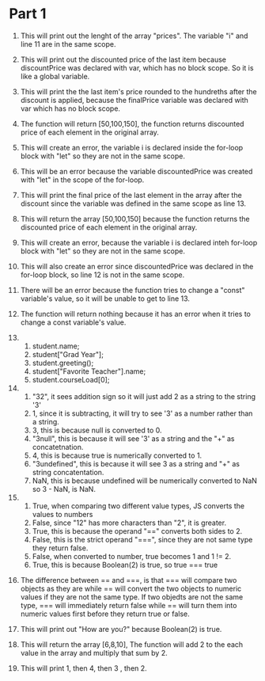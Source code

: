 # Part 1

1.  This will print out the lenght of the array "prices". The variable "i" and line 11 are in the same scope.
2.  This will print out the discounted price of the last item because discountPrice was declared with var, which has no block scope. So
it is like a global variable.
3.  This will print the the last item's price rounded to the hundreths after the discount is applied, because the finalPrice variable was declared with var which has no block scope.
4. The function will return [50,100,150], the function returns discounted price of each element in the original array.
5. This will create an error, the variable i is declared inside the for-loop block with "let" so they are not in the same scope.  
6. This will be an error because the variable discountedPrice was created with "let" in the scope of the for-loop. 
7.  This will print the final price of the last element in the array after the discount since the variable was defined in the same scope as line 13. 
8.  This will return the array [50,100,150] because the function returns the discounted price of each element in the original array.
9.  This will create an error, because the variable i is declared inteh for-loop block with "let" so they are not in the same scope.
10. This will also create an error since discountedPrice was declared in the for-loop block, so line 12 is not in the same scope.
11. There will be an error because the function tries to change a "const" variable's value, so it will be unable to get to line 13.
12.  The function will return nothing because it has an error when it tries to change a const variable's value.
13. 
      1.   student.name;
      2.   student["Grad Year"];
      3.   student.greeting();
      4.   student["Favorite Teacher"].name;
      5.   student.courseLoad[0];
14.  
     1. "32", it sees addition sign so it will just add 2 as a string to the string '3'
     2. 1, since it is subtracting, it will try to see '3' as a number rather than a string.
     3. 3, this is because null is converted to 0.
     4. "3null", this is because it will see '3' as a string and the "+" as concatetnation. 
     5. 4, this is because true is numerically converted to 1.
     6. "3undefined", this is because it will see 3 as a string and "+" as string concatentation.
     7. NaN, this is because undefined will be numerically converted to NaN so 3 - NaN, is NaN.

15.  
     1.   True, when comparing two different value types, JS converts the values to numbers
     2.  False, since "12" has more characters than "2", it is greater.
     3.  True, this is because the operand "==" converts both sides to 2.
     4.  False, this is the strict operand "===", since they are not same type they return false.
     5.  False, when converted to number, true becomes 1 and 1 != 2.
     6.   True, this is because Boolean(2) is true, so true === true

16. The difference between == and ===, is that === will compare two objects as they are while == will convert the two objects to numeric values if they are not the same type. If two objedts are not the same type, === will immediately return false while == will turn them into numeric values first before they return true or false.
17. This will print out "How are you?" because Boolean(2) is true.
19. This will return the array [6,8,10], The function will add 2 to the each value in the array and multiply that sum by 2. 
21. This will print 1, then 4, then 3 , then 2.
